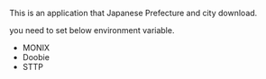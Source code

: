 This is an application that Japanese Prefecture and city download.

you need to set below environment variable.




- MONIX
- Doobie
- STTP